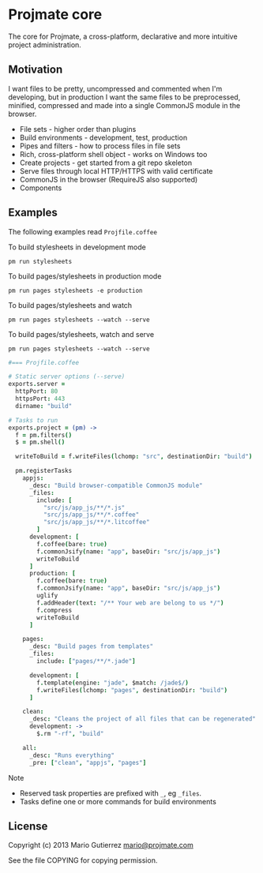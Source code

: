 # Projmate core

The core for Projmate, a cross-platform, declarative and more intuitive
project administration.


## Motivation

I want files to be pretty, uncompressed and commented when I'm
developing, but in production I want the same files to be preprocessed,
minified, compressed and made into a single CommonJS module in the browser.

*   File sets - higher order than plugins
*   Build environments - development, test, production
*   Pipes and filters - how to process files in file sets
*   Rich, cross-platform shell object - works on Windows too
*   Create projects - get started from a git repo skeleton
*   Serve files through local HTTP/HTTPS with valid certificate
*   CommonJS in the browser (RequireJS also supported)
*   Components

## Examples

The following examples read `Projfile.coffee`

To build stylesheets in development mode

    pm run stylesheets

To build pages/stylesheets in production mode

    pm run pages stylesheets -e production

To build pages/stylesheets and watch

    pm run pages stylesheets --watch --serve

To build pages/stylesheets, watch and serve

    pm run pages stylesheets --watch --serve


```coffee
#=== Projfile.coffee

# Static server options (--serve)
exports.server =
  httpPort: 80
  httpsPort: 443
  dirname: "build"

# Tasks to run
exports.project = (pm) ->
  f = pm.filters()
  $ = pm.shell()

  writeToBuild = f.writeFiles(lchomp: "src", destinationDir: "build")

  pm.registerTasks
    appjs:
      _desc: "Build browser-compatible CommonJS module"
      _files:
        include: [
          "src/js/app_js/**/*.js"
          "src/js/app_js/**/*.coffee"
          "src/js/app_js/**/*.litcoffee"
        ]
      development: [
        f.coffee(bare: true)
        f.commonJsify(name: "app", baseDir: "src/js/app_js")
        writeToBuild
      ]
      production: [
        f.coffee(bare: true)
        f.commonJsify(name: "app", baseDir: "src/js/app_js")
        uglify
        f.addHeader(text: "/** Your web are belong to us */")
        f.compress
        writeToBuild
      ]

    pages:
      _desc: "Build pages from templates"
      _files:
        include: ["pages/**/*.jade"]

      development: [
        f.template(engine: "jade", $match: /jade$/)
        f.writeFiles(lchomp: "pages", destinationDir: "build")
      ]

    clean:
      _desc: "Cleans the project of all files that can be regenerated"
      development: ->
        $.rm "-rf", "build"

    all:
      _desc: "Runs everything"
      _pre: ["clean", "appjs", "pages"]
```

Note

*   Reserved task properties are prefixed with `_`, eg `_files`.
*   Tasks define one or more commands for build environments


## License

Copyright (c) 2013 Mario Gutierrez <mario@projmate.com>

See the file COPYING for copying permission.

